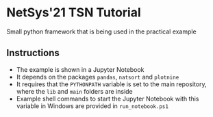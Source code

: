# NetSys'21 TSN Tutorial

Small python framework that is being used in the practical example

## Instructions

* The example is shown in a Jupyter Notebook
* It depends on the packages `pandas`, `natsort` and `plotnine`
* It requires that the `PYTHONPATH` variable is set to the main repository, where the `lib` and `main` folders are inside
* Example shell commands to start the Jupyter Notebook with this variable in Windows are provided in `run_notebook.ps1`